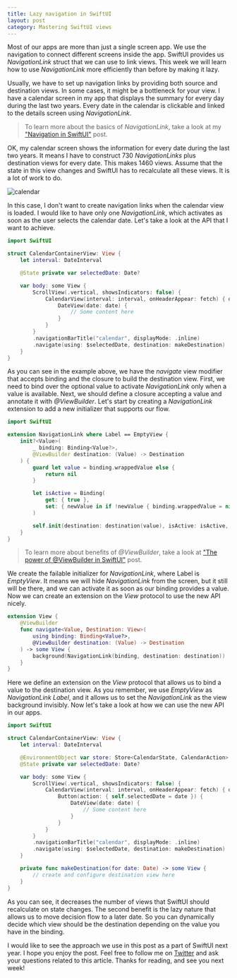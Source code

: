```yaml
---
title: Lazy navigation in SwiftUI
layout: post
category: Mastering SwiftUI views
---
```


Most of our apps are more than just a single screen app. We use the navigation to connect different screens inside the app. SwiftUI provides us *NavigationLink* struct that we can use to link views. This week we will learn how to use *NavigationLink* more efficiently than before by making it lazy.

Usually, we have to set up navigation links by providing both source and destination views. In some cases, it might be a bottleneck for your view. I have a calendar screen in my app that displays the summary for every day during the last two years. Every date in the calendar is clickable and linked to the details screen using *NavigationLink*.

> To learn more about the basics of *NavigationLink*, take a look at my ["Navigation in SwiftUI"](/2019/07/17/navigation-in-swiftui/) post.

OK, my calendar screen shows the information for every date during the last two years. It means I have to construct 730 *NavigationLinks* plus destination views for every date. This makes 1460 views. Assume that the state in this view changes and SwiftUI has to recalculate all these views. It is a lot of work to do.

![calendar](/public/lazy.PNG)

In this case, I don't want to create navigation links when the calendar view is loaded. I would like to have only one *NavigationLink*, which activates as soon as the user selects the calendar date. Let's take a look at the API that I want to achieve.

```swift
import SwiftUI

struct CalendarContainerView: View {
    let interval: DateInterval

    @State private var selectedDate: Date?

    var body: some View {
        ScrollView(.vertical, showsIndicators: false) {
            CalendarView(interval: interval, onHeaderAppear: fetch) { date in
                DateView(date: date) {
                    // Some content here
                }
            }
        }
        .navigationBarTitle("calendar", displayMode: .inline)
        .navigate(using: $selectedDate, destination: makeDestination)
    }
}
```

As you can see in the example above, we have the *navigate* view modifier that accepts binding and the closure to build the destination view. First, we need to bind over the optional value to activate *NavigationLink* only when a value is available. Next, we should define a closure accepting a value and annotate it with *@ViewBuilder*. Let's start by creating a *NavigationLink* extension to add a new initializer that supports our flow.

```swift
import SwiftUI

extension NavigationLink where Label == EmptyView {
    init?<Value>(
        _ binding: Binding<Value?>,
        @ViewBuilder destination: (Value) -> Destination
    ) {
        guard let value = binding.wrappedValue else {
            return nil
        }

        let isActive = Binding(
            get: { true },
            set: { newValue in if !newValue { binding.wrappedValue = nil } }
        )

        self.init(destination: destination(value), isActive: isActive, label: EmptyView.init)
    }
}
```

> To learn more about benefits of *@ViewBuilder*, take a look at ["The power of @ViewBuilder in SwiftUI"](/2019/12/18/the-power-of-viewbuilder-in-swiftui/) post.

We create the failable initializer for *NavigationLink*, where Label is *EmptyView*. It means we will hide *NavigationLink* from the screen, but it still will be there, and we can activate it as soon as our binding provides a value. Now we can create an extension on the *View* protocol to use the new API nicely.

```swift
extension View {
    @ViewBuilder
    func navigate<Value, Destination: View>(
        using binding: Binding<Value?>,
        @ViewBuilder destination: (Value) -> Destination
    ) -> some View {
        background(NavigationLink(binding, destination: destination))
    }
}
```

Here we define an extension on the *View* protocol that allows us to bind a value to the destination view. As you remember, we use *EmptyView* as *NavigationLink* *Label*, and it allows us to set the *NavigationLink* as the view background invisibly. Now let's take a look at how we can use the new API in our apps.

```swift
import SwiftUI

struct CalendarContainerView: View {
    let interval: DateInterval

    @EnvironmentObject var store: Store<CalendarState, CalendarAction>
    @State private var selectedDate: Date?

    var body: some View {
        ScrollView(.vertical, showsIndicators: false) {
            CalendarView(interval: interval, onHeaderAppear: fetch) { date in
                Button(action: { self.selectedDate = date }) {
                    DateView(date: date) {
                        // Some content here
                    }
                }
            }
        }
        .navigationBarTitle("calendar", displayMode: .inline)
        .navigate(using: $selectedDate, destination: makeDestination)
    }

    private func makeDestination(for date: Date) -> some View {
        // create and configure destination view here
    }
}
```

As you can see, it decreases the number of views that SwiftUI should recalculate on state changes. The second benefit is the lazy nature that allows us to move decision flow to a later date. So you can dynamically decide which view should be the destination depending on the value you have in the binding.

I would like to see the approach we use in this post as a part of SwiftUI next year. I hope you enjoy the post. Feel free to follow me on [Twitter](https://twitter.com/mecid) and ask your questions related to this article. Thanks for reading, and see you next week!